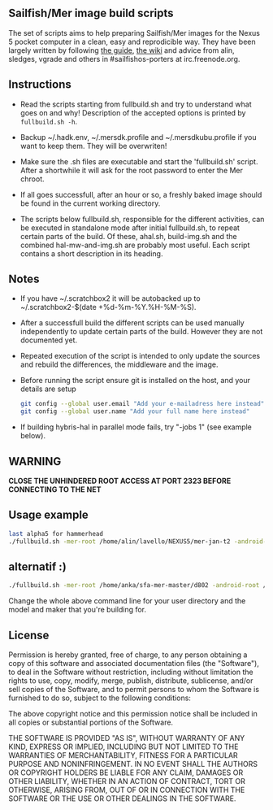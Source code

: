 Sailfish/Mer image build scripts
--------------------------------

The set of scripts aims to help preparing Sailfish/Mer images for the Nexus 5 pocket computer in a clean, easy and reprodicible way. They have been largely written by following [the guide](http://releases.sailfishos.org/sfa-ea/2014-07-21_SailfishOSHardwareAdaptationDevelopmentKit.pdf), [the wiki](https://wiki.merproject.org/wiki/Building_Sailfish_OS_for_Nexus_5) and advice from alin, sledges, vgrade and others in #sailfishos-porters at irc.freenode.org.

## Instructions

  - Read the scripts starting from fullbuild.sh and try to understand what goes on and why! Description of the accepted options is printed by `fullbuild.sh -h`.

  - Backup ~/.hadk.env, ~/.mersdk.profile and ~/.mersdkubu.profile if you want to keep them. They will be overwriten!

  - Make sure the .sh files are executable and start the 'fullbuild.sh' script. After a shortwhile it will ask for the root password to enter the Mer chroot.

  - If all goes successfull, after an hour or so, a freshly baked image should be found in the current working directory.

  - The scripts below fullbuild.sh, responsible for the different activities, can be executed in standalone mode after initial fullbuild.sh, to repeat certain parts of the build. Of these, ahal.sh, build-img.sh and the combined hal-mw-and-img.sh are probably most useful. Each script contains a short description in its heading.


## Notes

  - If you have ~/.scratchbox2 it will be autobacked up to ~/.scratchbox2-$(date +%d-%m-%Y.%H-%M-%S).

  - After a successfull build the different scripts can be used manually independently to update certain parts of the build. However they are not documented yet.

  - Repeated execution of the script is intended to only update the sources and rebuild the differences, the middleware and the image.

  - Before running the script ensure git is installed on the host, and your details are setup
    ```bash
    git config --global user.email "Add your e-mailadress here instead"
    git config --global user.name "Add your full name here instead"
    ```

  - If building hybris-hal in parallel mode fails, try "-jobs 1" (see example below).

## **WARNING**

  **CLOSE THE UNHINDERED ROOT ACCESS AT PORT 2323 BEFORE CONNECTING TO THE NET**

## Usage example
```bash
last alpha5 for hammerhead
./fullbuild.sh -mer-root /home/alin/lavello/NEXUS5/mer-jan-t2 -android-root /home/alin/lavello/NEXUS5/ubu-jan-t2 -branch hybris-11.0 -device hammerhead -vendor lge -dest /home/alin/lavello/nexus5 -sfrelease 1.1.1.27  -extraname alpha5 -jobs 4 -dhdrepo "http://repo.merproject.org/obs/nemo:/devel:/hw:/lge:/hammerhead/sailfish_latest_armv7hl/" -mwrepo "http://repo.merproject.org/obs/nemo:/devel:/hw:/lge:/hammerhead/sailfish_latest_armv7hl/" -extrarepo x -target update10
```
## alternatif :)
```bash
./fullbuild.sh -mer-root /home/anka/sfa-mer-master/d802 -android-root /home/anka/sfa-mer-master/d802 -branch hybris-12.1 -device d802 -vendor lge -dest /home/anka/sfa-mer-master/d802 -sfrelease 1.1.1.27  -extraname alpha5 -jobs 4 -dhdrepo "http://repo.merproject.org/obs/nemo:/devel:/hw:/lge:/hammerhead/sailfish_latest_armv7hl/" -mwrepo "http://repo.merproject.org/obs/nemo:/devel:/hw:/lge:/hammerhead/sailfish_latest_armv7hl/" -extrarepo x -target update10
```

Change the whole above command line for your user directory and the model and maker that you're building for. 

## License
Permission is hereby granted, free of charge, to any person obtaining a copy of this software and associated documentation files (the "Software"), to deal in the Software without restriction, including without limitation the rights to use, copy, modify, merge, publish, distribute, sublicense, and/or sell copies of the Software, and to permit persons to whom the Software is furnished to do so, subject to the following conditions:

The above copyright notice and this permission notice shall be included in all copies or substantial portions of the Software.

THE SOFTWARE IS PROVIDED "AS IS", WITHOUT WARRANTY OF ANY KIND, EXPRESS OR IMPLIED, INCLUDING BUT NOT LIMITED TO THE WARRANTIES OF MERCHANTABILITY, FITNESS FOR A PARTICULAR PURPOSE AND NONINFRINGEMENT. IN NO EVENT SHALL THE AUTHORS OR COPYRIGHT HOLDERS BE LIABLE FOR ANY CLAIM, DAMAGES OR OTHER LIABILITY, WHETHER IN AN ACTION OF CONTRACT, TORT OR OTHERWISE, ARISING FROM, OUT OF OR IN CONNECTION WITH THE SOFTWARE OR THE USE OR OTHER DEALINGS IN THE SOFTWARE.

